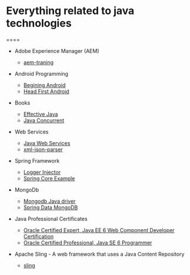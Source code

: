 # Everything related to java technologies
====

* Adobe Experience Manager (AEM)
    * [aem-traning](https://github.com/somallg/java/tree/aem-training)
    
* Android Programming
    * [Begining Android](https://github.com/somallg/java/tree/begining-android)
    * [Head First Android](https://github.com/somallg/java/tree/head-first-android)

* Books
    * [Effective Java](https://github.com/somallg/java/tree/effective-java)
    * [Java Concurrent](https://github.com/somallg/java/tree/java-concurrency)

* Web Services
    * [Java Web Services](https://github.com/somallg/java/tree/java-web-services)
    * [xml-json-parser](https://github.com/somallg/java/tree/xml-json-parser)

* Spring Framework
    * [Logger Injector](https://github.com/somallg/java/tree/logger-injector)
    * [Spring Core Example](https://github.com/somallg/java/tree/spring)

* MongoDb
    * [Mongodb Java driver](https://github.com/somallg/java/tree/mongodb-java-driver)
    * [Spring Data MongoDB](https://github.com/somallg/java/tree/spring-data-mongodb)

* Java Professional Certificates
    * [Oracle Certified Expert, Java EE 6 Web Component Developer Certification](https://github.com/somallg/java/tree/ocejwcd)
    * [Oracle Certified Professional, Java SE 6 Programmer](https://github.com/somallg/java/tree/ocpjp)

* Apache Sling - A web framework that uses a Java Content Repository
    * [sling](https://github.com/somallg/java/tree/sling)
